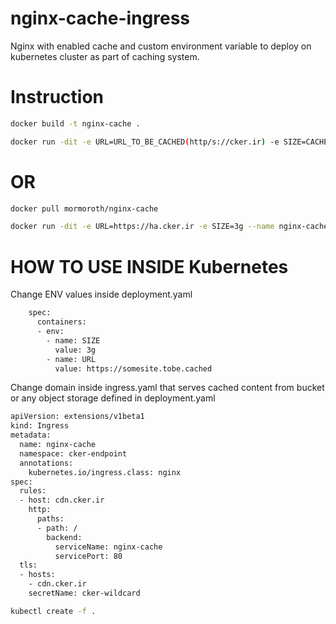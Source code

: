 # nginx-cache-ingress
Nginx with enabled cache and custom environment variable to deploy on kubernetes cluster as part of caching system.
# Instruction
```bash
docker build -t nginx-cache .
```
```bash
docker run -dit -e URL=URL_TO_BE_CACHED(http/s://cker.ir) -e SIZE=CACHE_SIZE(example 5g) --name=caching nginx-cache
```
# OR
```bash
docker pull mormoroth/nginx-cache
```
```bash
docker run -dit -e URL=https://ha.cker.ir -e SIZE=3g --name nginx-cache mormoroth/nginx-cache:latest
```
# HOW TO USE INSIDE Kubernetes

Change ENV values inside deployment.yaml

```bash
    spec:
      containers:
      - env:
        - name: SIZE
          value: 3g
        - name: URL
          value: https://somesite.tobe.cached
```

Change domain inside ingress.yaml that serves cached content from bucket or any object storage defined in deployment.yaml

```bash
apiVersion: extensions/v1beta1
kind: Ingress
metadata:
  name: nginx-cache
  namespace: cker-endpoint
  annotations:
    kubernetes.io/ingress.class: nginx
spec:
  rules:
  - host: cdn.cker.ir
    http:
      paths:
      - path: /
        backend:
          serviceName: nginx-cache
          servicePort: 80
  tls:
  - hosts:
    - cdn.cker.ir
    secretName: cker-wildcard
```

```bash
kubectl create -f .
```
